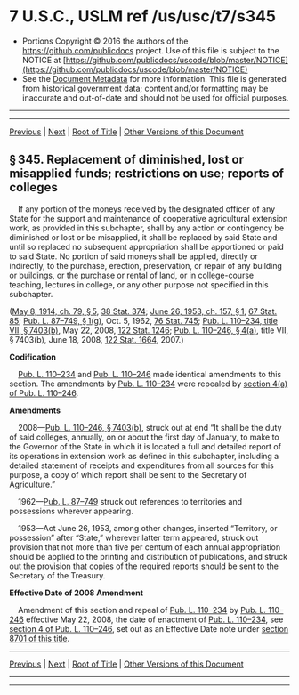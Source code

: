 ---
---

# 7 U.S.C., USLM ref /us/usc/t7/s345

* Portions Copyright © 2016 the authors of the https://github.com/publicdocs project.
  Use of this file is subject to the NOTICE at [https://github.com/publicdocs/uscode/blob/master/NOTICE](https://github.com/publicdocs/uscode/blob/master/NOTICE)
* See the [Document Metadata](././../../../../..//README.md) for more information.
  This file is generated from historical government data; content and/or formatting may be inaccurate and out-of-date and should not be used for official purposes.

----------
----------

[Previous](./../../../../..//us/usc/t7/ch13/schIV/m__us_usc_t7_s344.md) | [Next](./../../../../..//us/usc/t7/ch13/schIV/m__us_usc_t7_s346.md) | [Root of Title](./../../../../../) | [Other Versions of this Document](https://publicdocs.github.io/go/links?ns=uslm&ref=%2Fus%2Fusc%2Ft7%2Fs345)

## § 345. Replacement of diminished, lost or misapplied funds; restrictions on use; reports of colleges

    If any portion of the moneys received by the designated officer of any State for the support and maintenance of cooperative agricultural extension work, as provided in this subchapter, shall by any action or contingency be diminished or lost or be misapplied, it shall be replaced by said State and until so replaced no subsequent appropriation shall be apportioned or paid to said State. No portion of said moneys shall be applied, directly or indirectly, to the purchase, erection, preservation, or repair of any building or buildings, or the purchase or rental of land, or in college-course teaching, lectures in college, or any other purpose not specified in this subchapter.

([May 8, 1914, ch. 79, § 5][/us/act/1914-05-08/ch79/s5], [38 Stat. 374][/us/stat/38/374]; [June 26, 1953, ch. 157, § 1][/us/act/1953-06-26/ch157/s1], [67 Stat. 85][/us/stat/67/85]; [Pub. L. 87–749, § 1(g)][/us/pl/87/749/s1/g], Oct. 5, 1962, [76 Stat. 745][/us/stat/76/745]; [Pub. L. 110–234, title VII, § 7403(b)][/us/pl/110/234/s7403/b], May 22, 2008, [122 Stat. 1246][/us/stat/122/1246]; [Pub. L. 110–246, § 4(a)][/us/pl/110/246/s4/a], title VII, § 7403(b), June 18, 2008, [122 Stat. 1664][/us/stat/122/1664], 2007.)

 __Codification__ 

    [Pub. L. 110–234][/us/pl/110/234] and [Pub. L. 110–246][/us/pl/110/246] made identical amendments to this section. The amendments by [Pub. L. 110–234][/us/pl/110/234] were repealed by [section 4(a) of Pub. L. 110–246][/us/pl/110/246/s4/a].

 __Amendments__ 

    2008—[Pub. L. 110–246, § 7403(b)][/us/pl/110/246/s7403/b], struck out at end “It shall be the duty of said colleges, annually, on or about the first day of January, to make to the Governor of the State in which it is located a full and detailed report of its operations in extension work as defined in this subchapter, including a detailed statement of receipts and expenditures from all sources for this purpose, a copy of which report shall be sent to the Secretary of Agriculture.”

    1962—[Pub. L. 87–749][/us/pl/87/749] struck out references to territories and possessions wherever appearing.

    1953—Act June 26, 1953, among other changes, inserted “Territory, or possession” after “State,” wherever latter term appeared, struck out provision that not more than five per centum of each annual appropriation should be applied to the printing and distribution of publications, and struck out the provision that copies of the required reports should be sent to the Secretary of the Treasury.

 __Effective Date of 2008 Amendment__ 

    Amendment of this section and repeal of [Pub. L. 110–234][/us/pl/110/234] by [Pub. L. 110–246][/us/pl/110/246] effective May 22, 2008, the date of enactment of [Pub. L. 110–234][/us/pl/110/234], see [section 4 of Pub. L. 110–246][/us/pl/110/246/s4], set out as an Effective Date note under [section 8701 of this title][/us/usc/t7/s8701].

----------

[Previous](./../../../../..//us/usc/t7/ch13/schIV/m__us_usc_t7_s344.md) | [Next](./../../../../..//us/usc/t7/ch13/schIV/m__us_usc_t7_s346.md) | [Root of Title](./../../../../../) | [Other Versions of this Document](https://publicdocs.github.io/go/links?ns=uslm&ref=%2Fus%2Fusc%2Ft7%2Fs345)

----------
----------

[/us/act/1914-05-08/ch79/s5]: https://publicdocs.github.io/go/links?ns=uslm&ref=%2Fus%2Fact%2F1914-05-08%2Fch79%2Fs5
[/us/stat/38/374]: https://publicdocs.github.io/go/links?ns=uslm&ref=%2Fus%2Fstat%2F38%2F374
[/us/act/1953-06-26/ch157/s1]: https://publicdocs.github.io/go/links?ns=uslm&ref=%2Fus%2Fact%2F1953-06-26%2Fch157%2Fs1
[/us/stat/67/85]: https://publicdocs.github.io/go/links?ns=uslm&ref=%2Fus%2Fstat%2F67%2F85
[/us/pl/87/749/s1/g]: https://publicdocs.github.io/go/links?ns=uslm&ref=%2Fus%2Fpl%2F87%2F749%2Fs1%2Fg
[/us/stat/76/745]: https://publicdocs.github.io/go/links?ns=uslm&ref=%2Fus%2Fstat%2F76%2F745
[/us/pl/110/234/s7403/b]: https://publicdocs.github.io/go/links?ns=uslm&ref=%2Fus%2Fpl%2F110%2F234%2Fs7403%2Fb
[/us/stat/122/1246]: https://publicdocs.github.io/go/links?ns=uslm&ref=%2Fus%2Fstat%2F122%2F1246
[/us/pl/110/246/s4/a]: https://publicdocs.github.io/go/links?ns=uslm&ref=%2Fus%2Fpl%2F110%2F246%2Fs4%2Fa
[/us/stat/122/1664]: https://publicdocs.github.io/go/links?ns=uslm&ref=%2Fus%2Fstat%2F122%2F1664
[/us/pl/110/234]: https://publicdocs.github.io/go/links?ns=uslm&ref=%2Fus%2Fpl%2F110%2F234
[/us/pl/110/246]: https://publicdocs.github.io/go/links?ns=uslm&ref=%2Fus%2Fpl%2F110%2F246
[/us/pl/110/234]: https://publicdocs.github.io/go/links?ns=uslm&ref=%2Fus%2Fpl%2F110%2F234
[/us/pl/110/246/s4/a]: https://publicdocs.github.io/go/links?ns=uslm&ref=%2Fus%2Fpl%2F110%2F246%2Fs4%2Fa
[/us/pl/110/246/s7403/b]: https://publicdocs.github.io/go/links?ns=uslm&ref=%2Fus%2Fpl%2F110%2F246%2Fs7403%2Fb
[/us/pl/87/749]: https://publicdocs.github.io/go/links?ns=uslm&ref=%2Fus%2Fpl%2F87%2F749
[/us/pl/110/234]: https://publicdocs.github.io/go/links?ns=uslm&ref=%2Fus%2Fpl%2F110%2F234
[/us/pl/110/246]: https://publicdocs.github.io/go/links?ns=uslm&ref=%2Fus%2Fpl%2F110%2F246
[/us/pl/110/234]: https://publicdocs.github.io/go/links?ns=uslm&ref=%2Fus%2Fpl%2F110%2F234
[/us/pl/110/246/s4]: https://publicdocs.github.io/go/links?ns=uslm&ref=%2Fus%2Fpl%2F110%2F246%2Fs4
[/us/usc/t7/s8701]: https://publicdocs.github.io/go/links?ns=uslm&ref=%2Fus%2Fusc%2Ft7%2Fs8701


